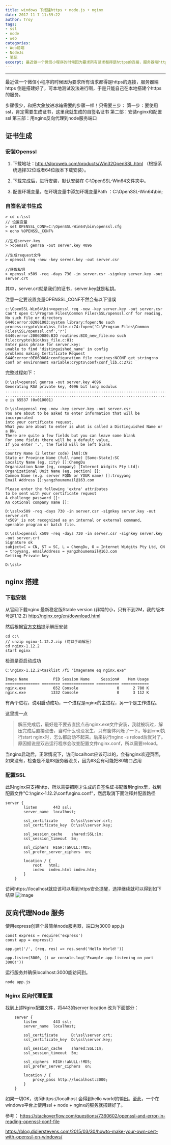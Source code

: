 ```yaml
---
title: windows 下搭建https + node.js + nginx
date: 2017-11-7 11:59:22
author: Troy
tags:
- ssl
- node
- web
categories:
- Web前端
- NodeJs
- 笔记
excerpt: 最近做一个微信小程序的时候因为要求所有请求都得是https的连接，服务器端https 倒是搭建好了，可本地测试没法进行啊，于是只能自己在本地搭建个https的服务。步骤很少，和把大象放进冰箱需要的步骤一样！只需要三步：第一步：要使用ssl，肯定需要生成证书，这里我就生成的自签名证书。 第二部：安装nginx和配置ssl。第三部：用nginx反向代理到node服务端口
---
```

***

最近做一个微信小程序的时候因为要求所有请求都得是https的连接，服务器端https 倒是搭建好了，可本地测试没法进行啊，于是只能自己在本地搭建个https的服务。

步骤很少，和把大象放进冰箱需要的步骤一样！只需要三步：
第一步：要使用ssl，肯定需要生成证书，这里我就生成的自签名证书
第二部：安装nginx和配置ssl
第三部：用nginx反向代理到node服务端口


## 证书生成
### 安装Openssl

1. 下载地址：http://slproweb.com/products/Win32OpenSSL.html
（根据系统选择32位或者64位版本下载安装）。

2. 下载完成后，进行安装，默认安装在 C:\OpenSSL-Win64文件夹中。
　　
3. 配置环境变量。在环境变量中添加环境变量Path ：C:\OpenSSL-Win64\bin; 
### 自签名证书生成
```
> cd c:\ssl
// 设置变量
> set OPENSSL_CONF=C:\OpenSSL-Win64\bin\openssl.cfg
> echo %OPENSSL_CONF%

//生成server.key
> >openssl genrsa -out server.key 4096

//生成request文件
> openssl req -new -key server.key -out server.csr

//获取私钥
> openssl x509 -req -days 730 -in server.csr -signkey server.key -out server.crt
```
其中，server.crt就是我们的证书，server.key就是私钥。

注意一定要设置变量OPENSSL_CONF不然会有以下错误

```
c:\OpenSSL-Win64\bin>openssl req -new -key server.key -out server.csr
Can't open C:\Program Files\Common Files\SSL/openssl.cnf for reading, No such file or directory
6440:error:02001003:system library:fopen:No such process:crypto\bio\bss_file.c:74:fopen('C:\Program Files\Common Files\SSL/openssl.cnf','r')
6440:error:2006D080:BIO routines:BIO_new_file:no such file:crypto\bio\bss_file.c:81:
Enter pass phrase for server.key:
unable to find 'distinguished_name' in config
problems making Certificate Request
6440:error:0E06D06A:configuration file routines:NCONF_get_string:no conf or environment variable:crypto\conf\conf_lib.c:272:
```

完整过程如下：


```
D:\ssl>openssl genrsa -out server.key 4096
Generating RSA private key, 4096 bit long modulus
..............................................................................................................................................................................................................++
.................................................................................................++
e is 65537 (0x010001)

D:\ssl>openssl req -new -key server.key -out server.csr
You are about to be asked to enter information that will be incorporated
into your certificate request.
What you are about to enter is what is called a Distinguished Name or a DN.
There are quite a few fields but you can leave some blank
For some fields there will be a default value,
If you enter '.', the field will be left blank.
-----
Country Name (2 letter code) [AU]:CN
State or Province Name (full name) [Some-State]:SC
Locality Name (eg, city) []:ChengDu
Organization Name (eg, company) [Internet Widgits Pty Ltd]:
Organizational Unit Name (eg, section) []:
Common Name (e.g. server FQDN or YOUR name) []:troyyang
Email Address []:yangzhoumemail@163.com

Please enter the following 'extra' attributes
to be sent with your certificate request
A challenge password []:
An optional company name []:

D:\ssl>x509 -req -days 730 -in server.csr -signkey server.key -out server.crt
'x509' is not recognized as an internal or external command,
operable program or batch file.

D:\ssl>openssl x509 -req -days 730 -in server.csr -signkey server.key -out server.crt
Signature ok
subject=C = CN, ST = SC, L = ChengDu, O = Internet Widgits Pty Ltd, CN = troyyang, emailAddress = yangzhoumemail@163.com
Getting Private key

D:\ssl>
```


## nginx 搭建
### 下载安装
从官网下载nginx 最新稳定版Stable version (非常的小，只有不到2M，我的版本号是1.12.2)  http://nginx.org/en/download.html

然后根据[官方文档](http://nginx.org/en/docs/windows.html)提示解压安装
```
cd c:\
// unzip nginx-1.12.2.zip (可以手动解压)
cd nginx-1.12.2
start nginx
```

检测是否启动成功
```
C:\nginx-1.12.2>tasklist /fi "imagename eq nginx.exe"

Image Name           PID Session Name     Session#    Mem Usage
=============== ======== ============== ========== ============
nginx.exe            652 Console                 0      2 780 K
nginx.exe           1332 Console                 0      3 112 K
```
有两个进程，说明启动成功，一个进程是nginx的主进程，另一个是工作进程。

这里提一点
> 解压完成后，最好是不要去直接点击nginx.exe文件安装，我就被坑过，解压完成后直接点击，当时什么也没发生，只有窗体闪烁了一下。等到cmd执行start nginx时，怎么都启动不起来。后来执行nginx -s reload后就对了。原因据说是双击运行程序会改变配置文件nginx.conf，所以需要reload。

当nginx启动后，正常情况下，访问localhost应该可以的，会有nginx欢迎页面，如果没有，检查是不是IIS服务器没关，因为IIS会有可能把80端口占用

### 配置SSL
此时nginx只支持http，所以需要把刚才生成的自签名证书配置到nginx里，找到配置文件"C:\nginx-1.12.2\conf\nginx.conf"，然后取消下面注释并配置路径
```
server {
        listen       443 ssl;
        server_name  localhost;
    
        ssl_certificate      D:\ssl\server.crt;
        ssl_certificate_key  D:\ssl\server.key;
    
        ssl_session_cache    shared:SSL:1m;
        ssl_session_timeout  5m;
    
        ssl_ciphers  HIGH:!aNULL:!MD5;
        ssl_prefer_server_ciphers  on;
    
        location / {
            root   html;
            index  index.html index.htm;
        }
    }
```
访问https://localhost就应该可以看到https安全提醒，选择继续就可以得到如下结果
![image](https://images.troyyang.com/2017-11-7-nginx-ssl.PNG)

## 反向代理Node 服务
使用express创建个最简单node服务器，端口为3000
app.js
```
const express = require('express')
const app = express()

app.get('/', (req, res) => res.send('Hello World!'))

app.listen(3000, () => console.log('Example app listening on port 3000!'))
```
运行服务并确保localhost:3000能访问到。
```
node app.js
```

### Nginx 反向代理配置
找到上述Nginx配置文件，将443的server location 改为下面部分：
```
    server {
        listen       443 ssl;
        server_name  localhost;
    
        ssl_certificate      D:\ssl\server.crt;
        ssl_certificate_key  D:\ssl\server.key;
    
        ssl_session_cache    shared:SSL:1m;
        ssl_session_timeout  5m;
    
        ssl_ciphers  HIGH:!aNULL:!MD5;
        ssl_prefer_server_ciphers  on;
    
        location / {
			proxy_pass http://localhost:3000;
		}
    }
```
如果一切OK，访问https://localhost 会得到hello world的输出。至此，一个在windows平台上使用ssl + node + nginx的服务就搭建好了。

参考：
https://stackoverflow.com/questions/7360602/openssl-and-error-in-reading-openssl-conf-file

https://blog.didierstevens.com/2015/03/30/howto-make-your-own-cert-with-openssl-on-windows/
